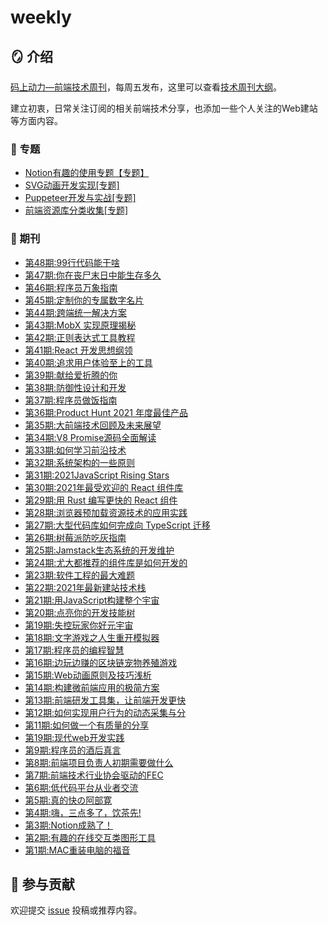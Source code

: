 # weekly

## 🪞 介绍

[码上动力—前端技术周刊](https://codeffe.vercel.app/)，每周五发布，这里可以查看[技术周刊大纲](https://codeffe.vercel.app/about)。

建立初衷，日常关注订阅的相关前端技术分享，也添加一些个人关注的Web建站等方面内容。

### 🚀 专题

- [Notion有趣的使用专题【专题】](https://codeffe.vercel.app/2021-features-1)
- [SVG动画开发实现[专题]](https://codeffe.vercel.app/2021-features-2)
- [Puppeteer开发与实战[专题]](https://codeffe.vercel.app/2021-features-3)
- [前端资源库分类收集[专题]](https://codeffe.vercel.app/2021-features-4)


### 📰 期刊

- [第48期:99行代码能干啥](https://codeffe.vercel.app/2022-weekly-19)
- [第47期:你在丧尸末日中能生存多久](https://codeffe.vercel.app/2022-weekly-18)
- [第46期:程序员万象指南](https://codeffe.vercel.app/2022-weekly-17)
- [第45期:定制你的专属数字名片](https://codeffe.vercel.app/2022-weekly-16)
- [第44期:跨端统一解决方案](https://codeffe.vercel.app/2022-weekly-15)
- [第43期:MobX 实现原理揭秘](https://codeffe.vercel.app/2022-weekly-14)
- [第42期:正则表达式工具教程](https://codeffe.vercel.app/2022-weekly-13)
- [第41期:React 开发思想纲领](https://codeffe.vercel.app/2022-weekly-12)
- [第40期:追求用户体验至上的工具](https://codeffe.vercel.app/2022-weekly-11)
- [第39期:献给爱折腾的你](https://codeffe.vercel.app/2022-weekly-10)
- [第38期:防御性设计和开发](https://codeffe.vercel.app/2022-weekly-9)
- [第37期:程序员做饭指南](https://codeffe.vercel.app/2022-weekly-8)
- [第36期:Product Hunt 2021 年度最佳产品](https://codeffe.vercel.app/2022-weekly-7)
- [第35期:大前端技术回顾及未来展望](https://codeffe.vercel.app/2022-weekly-6)
- [第34期:V8 Promise源码全面解读](https://codeffe.vercel.app/2022-weekly-4)
- [第33期:如何学习前沿技术](https://codeffe.vercel.app/2022-weekly-3)
- [第32期:系统架构的一些原则](https://codeffe.vercel.app/2022-weekly-2)
- [第31期:2021JavaScript Rising Stars](https://codeffe.vercel.app/2022-weekly-1)
- [第30期:2021年最受欢迎的 React 组件库](https://codeffe.vercel.app/2021-weekly-53)
- [第29期:用 Rust 编写更快的 React 组件](https://codeffe.vercel.app/2021-weekly-49)
- [第28期:浏览器预加载资源技术的应用实践](https://codeffe.vercel.app/2021-weekly-48)
- [第27期:大型代码库如何完成向 TypeScript 迁移](https://codeffe.vercel.app/2021-weekly-47)
- [第26期:树莓派防吃灰指南](https://codeffe.vercel.app/2021-weekly-46)
- [第25期:Jamstack生态系统的开发维护](https://codeffe.vercel.app/2021-weekly-45)
- [第24期:尤大都推荐的组件库是如何开发的](https://codeffe.vercel.app/2021-weekly-44)
- [第23期:软件工程的最大难题](https://codeffe.vercel.app/2021-weekly-42)
- [第22期:2021年最新建站技术栈](https://codeffe.vercel.app/2021-weekly-40)
- [第21期:用JavaScript构建整个宇宙](https://codeffe.vercel.app/2021-weekly-39)
- [第20期:点亮你的开发技能树](https://codeffe.vercel.app/2021-weekly-38)
- [第19期:失控玩家你好元宇宙](https://codeffe.vercel.app/2021-weekly-37)
- [第18期:文字游戏之人生重开模拟器](https://codeffe.vercel.app/2021-weekly-36)
- [第17期:程序员的编程智慧](https://codeffe.vercel.app/2021-weekly-35)
- [第16期:边玩边赚的区块链宠物养殖游戏](https://codeffe.vercel.app/2021-weekly-34)
- [第15期:Web动画原则及技巧浅析](https://codeffe.vercel.app/2021-weekly-33)
- [第14期:构建微前端应用的极简方案](https://codeffe.vercel.app/2021-weekly-32)
- [第13期:前端研发工具集，让前端开发更快](https://codeffe.vercel.app/2021-weekly-31)
- [第12期:如何实现用户行为的动态采集与分](https://codeffe.vercel.app/2021-weekly-30)
- [第11期:如何做一个有质量的分享](https://codeffe.vercel.app/2021-weekly-29)
- [第19期:现代web开发实践](https://codeffe.vercel.app/2021-weekly-28)
- [第9期:程序员的酒后真言](https://codeffe.vercel.app/2021-weekly-27)
- [第8期:前端项目负责人初期需要做什么](https://codeffe.vercel.app/2021-weekly-26)
- [第7期:前端技术行业协会驱动的FEC](https://codeffe.vercel.app/2021-weekly-25)
- [第6期:低代码平台从业者交流](https://codeffe.vercel.app/2021-weekly-24)
- [第5期:真的快の阿部寛](https://codeffe.vercel.app/2021-weekly-23)
- [第4期:嗨，三点多了，饮茶先!](https://codeffe.vercel.app/2021-weekly-22)
- [第3期:Notion成熟了！](https://codeffe.vercel.app/2021-weekly-21)
- [第2期:有趣的在线交互类图形工具](https://codeffe.vercel.app/2021-weekly-20)
- [第1期:MAC重装电脑的福音](https://codeffe.vercel.app/2021-weekly-18)


## 💐 参与贡献

欢迎提交 [issue](https://github.com/zyj1022/weekly/issues) 投稿或推荐内容。


